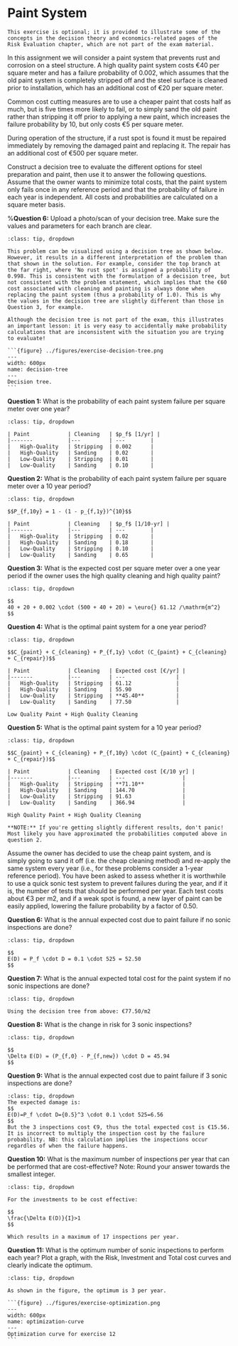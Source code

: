 # Paint System

```{note}
This exercise is optional; it is provided to illustrate some of the concepts in the decision theory and economics-related pages of the Risk Evaluation chapter, which are not part of the exam material.  
```

In this assignment we will consider a paint system that prevents rust and corrosion on a steel structure. A high quality paint system costs €40 per square meter and has a failure probability of 0.002, which assumes that the old paint system is completely stripped off and the steel surface is cleaned prior to installation, which has an additional cost of €20 per square meter. 

Common cost cutting measures are to use a cheaper paint that costs half as much, but is five times more likely to fail, or to simply sand the old paint rather than stripping it off prior to applying a new paint, which increases the failure probability by 10, but only costs €5 per square meter.

During operation of the structure, if a rust spot is found it must be repaired immediately by removing the damaged paint and replacing it. The repair has an additional cost of €500 per square meter. 

Construct a decision tree to evaluate the different options for steel preparation and paint, then use it to answer the following questions. Assume that the owner wants to minimize total costs, that the paint system only fails once in any reference period and that the probability of failure in each year is independent. All costs and probabilities are calculated on a square meter basis. 

%**Question 6:**	Upload a photo/scan of your decision tree. Make sure the values and parameters for each branch are clear.

````{admonition} Decision Tree
:class: tip, dropdown

This problem can be visualized using a decision tree as shown below. However, it results in a different interpretation of the problem than that shown in the solution. For example, consider the top branch at the far right, where 'No rust spot' is assigned a probability of 0.998. This is consistent with the formulation of a decision tree, but not consistent with the problem statement, which implies that the €60 cost associated with cleaning and painting is always done when replacing the paint system (thus a probability of 1.0). This is why the values in the decision tree are slightly different than those in Question 3, for example.

Although the decision tree is not part of the exam, this illustrates an important lesson: it is very easy to accidentally make probability calculations that are inconsistent with the situation you are trying to evaluate!

```{figure} ../figures/exercise-decision-tree.png
---
width: 600px
name: decision-tree
---
Decision tree.
```
````

**Question 1:**	What is the probability of each paint system failure per square meter over one year?

```{admonition} Answer
:class: tip, dropdown

| Paint            | Cleaning   | $p_f$ [1/yr] |
|-------           |---         | ---        |
|   High-Quality   | Stripping  | 0.002      |
|   High-Quality   | Sanding    | 0.02       |
|   Low-Quality    | Stripping  | 0.01       |
|   Low-Quality    | Sanding    | 0.10       |
```

**Question 2:**	What is the probability of each paint system failure per square meter over a 10 year period?

```{admonition} Answer
:class: tip, dropdown

$$P_{f,10y} = 1 - (1 - p_{f,1y})^{10}$$

| Paint            | Cleaning   | $p_f$ [1/10-yr] |
|-------           |---         | ---        |
|   High-Quality   | Stripping  | 0.02       |
|   High-Quality   | Sanding    | 0.18       |
|   Low-Quality    | Stripping  | 0.10       |
|   Low-Quality    | Sanding    | 0.65       |
```

**Question 3:**	What is the expected cost per square meter over a one year period if the owner uses the high quality cleaning and high quality paint?

```{admonition} Answer
:class: tip, dropdown 

$$
40 + 20 + 0.002 \cdot (500 + 40 + 20) = \euro{} 61.12 /\mathrm{m^2}
$$
```

**Question 4:**	What is the optimal paint system for a one year period?

```{admonition} Answer
:class: tip, dropdown

$$C_{paint} + C_{cleaning} + P_{f,1y} \cdot (C_{paint} + C_{cleaning} + C_{repair})$$

| Paint            | Cleaning   | Expected cost [€/yr] |
|-------           |---         | ---                |
|   High-Quality   | Stripping  | 61.12         	 |
|   High-Quality   | Sanding    | 55.90              |
|   Low-Quality    | Stripping  | **45.40**          |
|   Low-Quality    | Sanding    | 77.50              |

Low Quality Paint + High Quality Cleaning
```

**Question 5:**	What is the optimal paint system for a 10 year period?

```{admonition} Answer
:class: tip, dropdown

$$C_{paint} + C_{cleaning} + P_{f,10y} \cdot (C_{paint} + C_{cleaning} + C_{repair})$$

| Paint            | Cleaning   | Expected cost [€/10 yr] |
|-------           |---         | ---                  |
|   High-Quality   | Stripping  | **71.10**            |
|   High-Quality   | Sanding    | 144.70               |
|   Low-Quality    | Stripping  | 91.63                |
|   Low-Quality    | Sanding    | 366.94               |

High Quality Paint + High Quality Cleaning

**NOTE:** If you're getting slightly different results, don't panic! Most likely you have approximated the probabilities computed above in question 2.
```

Assume the owner has decided to use the cheap paint system, and is simply going to sand it off (i.e. the cheap cleaning method) and re-apply the same system every year (i.e., for these problems consider a 1-year reference period). You have been asked to assess whether it is worthwhile to use a quick sonic test system to prevent failures during the year, and if it is, the number of tests that should be performed per year. Each test costs about €3 per m2, and if a weak spot is found, a new layer of paint can be easily applied, lowering the failure probability by a factor of 0.50.

**Question 6:**	What is the annual expected cost due to paint failure if no sonic inspections are done?

```{admonition} Answer
:class: tip, dropdown

$$
E(D) = P_f \cdot D = 0.1 \cdot 525 = 52.50
$$
```

**Question 7:**	What is the annual expected total cost for the paint system if no sonic inspections are done?

```{admonition} Answer
:class: tip, dropdown

Using the decision tree from above: €77.50/m2
```

**Question 8:**	What is the change in risk for 3 sonic inspections?

```{admonition} Answer
:class: tip, dropdown

$$
\Delta E(D) = (P_{f,0} - P_{f,new}) \cdot D = 45.94
$$
```

**Question 9:**	What is the annual expected cost due to paint failure if 3 sonic inspections are done?

```{admonition} Answer
:class: tip, dropdown
The expected damage is:
$$
E(D)=P_f \cdot D={0.5}^3 \cdot 0.1 \cdot 525=6.56
$$
But the 3 inspections cost €9, thus the total expected cost is €15.56. It is incorrect to multiply the inspection cost by the failure probability. NB: this calculation implies the inspections occur regardles of when the failure happens. 

```

**Question 10:**	What is the maximum number of inspections per year that can be performed that are cost-effective? Note: Round your answer towards the smallest integer.

```{admonition} Answer
:class: tip, dropdown

For the investments to be cost effective:

$$
\frac{\Delta E(D)}{I}>1
$$

Which results in a maximum of 17 inspections per year.
```

**Question 11:**	What is the optimum number of sonic inspections to perform each year? Plot a graph, with the Risk, Investment and Total cost curves and clearly indicate the optimum.

````{admonition} Answer
:class: tip, dropdown

As shown in the figure, the optimum is 3 per year.

```{figure} ../figures/exercise-optimization.png
---
width: 600px
name: optimization-curve
---
Optimization curve for exercise 12
```
````